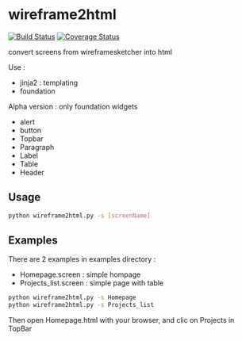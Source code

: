 wireframe2html
==============
[![Build Status](https://travis-ci.org/chbrun/wireframe2html.svg?branch=master)](https://travis-ci.org/chbrun/wireframe2html)
[![Coverage Status](https://img.shields.io/coveralls/chbrun/wireframe2html.svg)](https://coveralls.io/r/chbrun/wireframe2html)

convert screens from wireframesketcher into html

Use : 
  - jinja2 : templating
  - foundation

Alpha version : only foundation widgets
   - alert
   - button
   - Topbar
   - Paragraph
   - Label
   - Table
   - Header

## Usage ##

```bash
python wireframe2html.py -s [screenName]
```

## Examples ##
There are 2 examples in examples directory :
  - Homepage.screen : simple hompage
  - Projects_list.screen : simple page with table

```bash
python wireframe2html.py -s Homepage
python wireframe2html.py -s Projects_list
```

Then open Homepage.html with your browser, and clic on Projects in TopBar
